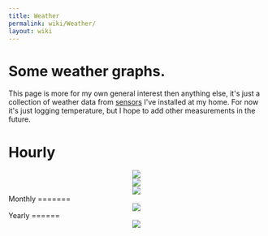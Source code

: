 ```yaml
---
title: Weather
permalink: wiki/Weather/
layout: wiki
---
```


Some weather graphs.
====================

This page is more for my own general interest then anything else, it's
just a collection of weather data from
[sensors](/wiki/RaspberryPI_Multiple_DS1820 "wikilink") I've installed at my
home. For now it's just logging temperature, but I hope to add other
measurements in the future.

Hourly
======

<html>
<center>
<img src="http://webshed.org/box/inside-outside.png">

</center>
</html>
<html>
<center>
<img src="http://webshed.org/box/humidity.png">

</center>
</html>
<html>
<center>
<img src="http://webshed.org/box/pressure.png">

</center>
</html>
Monthly
=======

<html>
<center>
<img src="http://webshed.org/box/outmonth.png">

</center>
</html>
Yearly
======

<html>
<center>
<img src="http://webshed.org/box/outyear.png">

</center>
</html>

